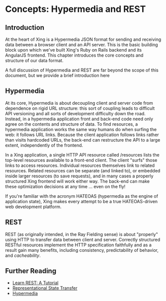 # Concepts: Hypermedia and REST

## Introduction

At the heart of Xing is a Hypermedia JSON format for sending and receiving data between a browser client and an API server. This is the basic building block upon which we've built Xing's Ruby on Rails backend and its AngularJS frontend. This chapter introduces the core concepts and structure of our data format.

A full discussion of Hypermedia and REST are far beyond the scope of this document, but we provide a brief introduction here 

## Hypermedia

At its core, Hypermedia is about decoupling client and server code from dependence on rigid URL structure: this sort of coupling leads to difficult API versioning and all sorts of development difficulty down the road.  Instead, in a hypermedia application front and back-end code need only agree on the contents and structure of data. To find resources, a hypermedia application works the same way humans do when surfing the web: it follows URL links. Because the client application follows links rather than visits hardcoded URLs, the back-end can restructure the API to a large extent, independently of the frontend. 

In a Xing application, a single HTTP API resource called /resources lists the top-level resources available to a front-end client.  The client "surfs" those links to access resources. Individual resources themselves link to related resources.  Related resources  can be separate (and linked to), or embedded inside larger resources (to save requests), and in many cases a properly structured Xing frontend will work either way.  The back-end can make these optimization decisions at any time ... even on the fly!

If you're familiar with the acronym HATEOAS (hypermedia as the engine of application state), Xing makes every attempt to be a true HATEOAS-driven web development platform.

## REST

REST (as originally intended, in the Ray Fielding sense) is about "properly" using HTTP to transfer data between client and server.  Correctly structured RESTful resources implement the HTTP specification faithfully and as a result gain many benefits, including consistency, predictability of behavior, and *cacheability*.

## Further Reading

* [Learn REST: A Tutorial](http://rest.elkstein.org/)
* [Representational State Transfer](https://en.wikipedia.org/wiki/Representational_state_transfer)
* [Hypermedia](https://en.wikipedia.org/wiki/Hypermedia)